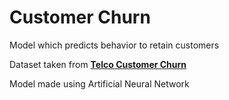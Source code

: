 # Customer Churn
Model which predicts behavior to retain customers

Dataset taken from [**Telco Customer Churn**](https://www.kaggle.com/blastchar/telco-customer-churn)

Model made using Artificial Neural Network
